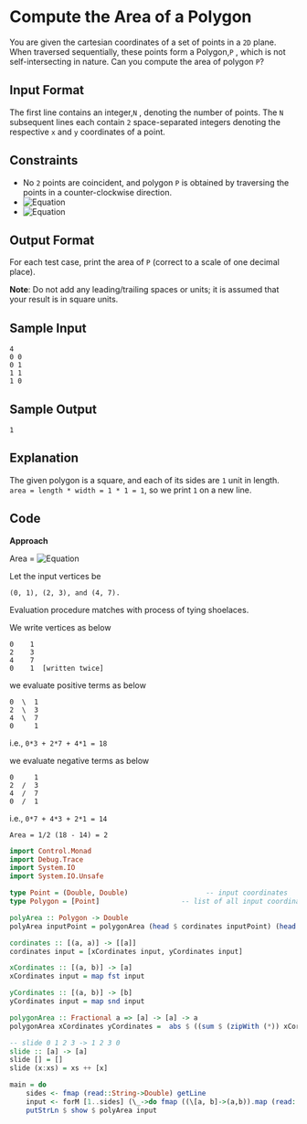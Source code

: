 # Compute the Area of a Polygon

You are given the cartesian coordinates of a set of points in a `2D` plane. When traversed sequentially, these points form a Polygon,`P` , which is not self-intersecting in nature. Can you compute the area of polygon `P`?

## Input Format

The first line contains an integer,`N` , denoting the number of points.
The `N` subsequent lines each contain `2` space-separated integers denoting the respective `x` and `y` coordinates of a point.

## Constraints

- No `2` points are coincident, and polygon `P` is obtained by traversing the points in a counter-clockwise direction.
- ![Equation](https://render.githubusercontent.com/render/math?math=4%20\leq%20N\leq%201000)
- ![Equation](https://render.githubusercontent.com/render/math?math=0%20\leq%20x,y\leq%201000)
  


## Output Format

For each test case, print the area of `P` (correct to a scale of one decimal place).

**Note**: Do not add any leading/trailing spaces or units; it is assumed that your result is in square units.

## Sample Input

    4
    0 0
    0 1  
    1 1  
    1 0
## Sample Output

    1
## Explanation

The given polygon is a square, and each of its sides are `1` unit in length.
`area = length * width = 1 * 1 = 1`, so we print `1` on a new line.

## Code

**Approach**

Area = ![Equation](https://www.geeksforgeeks.org/wp-content/ql-cache/quicklatex.com-8dd9477c5c0dc039ce5b6e0fd34a6a14_l3.svg)

Let the input vertices be
 
    (0, 1), (2, 3), and (4, 7). 

Evaluation procedure matches with process of tying
shoelaces.

We write vertices as below

    0    1
    2    3
    4    7
    0    1  [written twice]

we evaluate positive terms as below

    0  \  1
    2  \  3
    4  \  7
    0     1  
i.e., `0*3 + 2*7 + 4*1 = 18` 

we evaluate negative terms as below

    0     1
    2  /  3
    4  /  7
    0  /  1  
i.e., `0*7 + 4*3 + 2*1 = 14`

    Area = 1/2 (18 - 14) = 2 

```haskell
import Control.Monad
import Debug.Trace
import System.IO
import System.IO.Unsafe

type Point = (Double, Double)                   -- input coordinates
type Polygon = [Point]                    -- list of all input coordinates

polyArea :: Polygon -> Double
polyArea inputPoint = polygonArea (head $ cordinates inputPoint) (head $ tail $ cordinates inputPoint)

cordinates :: [(a, a)] -> [[a]]
cordinates input = [xCordinates input, yCordinates input]

xCordinates :: [(a, b)] -> [a]
xCordinates input = map fst input

yCordinates :: [(a, b)] -> [b]
yCordinates input = map snd input

polygonArea :: Fractional a => [a] -> [a] -> a
polygonArea xCordinates yCordinates =  abs $ ((sum $ (zipWith (*)) xCordinates (slide yCordinates)) -  (sum $ (zipWith (*)) (slide xCordinates) yCordinates)) / 2

-- slide 0 1 2 3 -> 1 2 3 0
slide :: [a] -> [a]
slide [] = []
slide (x:xs) = xs ++ [x]

main = do
    sides <- fmap (read::String->Double) getLine
    input <- forM [1..sides] (\_->do fmap ((\[a, b]->(a,b)).map (read::String->Double).words) getLine :: IO (Double, Double))
    putStrLn $ show $ polyArea input 
```